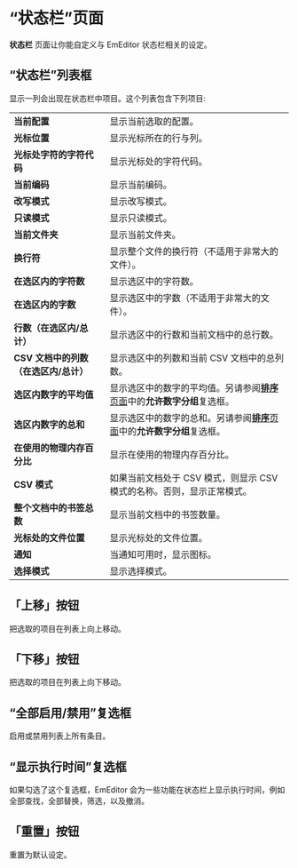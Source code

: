 # “状态栏”页面

**状态栏** 页面让你能自定义与 EmEditor 状态栏相关的设定。

## “状态栏”列表框

显示一列会出现在状态栏中项目。这个列表包含下列项目:

|     |     |
| --- | --- |
| **当前配置** | 显示当前选取的配置。 |
| **光标位置** | 显示光标所在的行与列。 |
| **光标处字符的字符代码** | 显示光标处的字符代码。 |
| **当前编码** | 显示当前编码。 |
| **改写模式** | 显示改写模式。 |
| **只读模式** | 显示只读模式。 |
| **当前文件夹** | 显示当前文件夹。 |
| **换行符** | 显示整个文件的换行符（不适用于非常大的文件）。 |
| **在选区内的字符数** | 显示选区中的字符数。 |
| **在选区内的字数** | 显示选区中的字数（不适用于非常大的文件）。 |
| **行数（在选区内/总计）** | 显示选区中的行数和当前文档中的总行数。 |
| **CSV 文档中的列数（在选区内/总计）** | 显示选区中的列数和当前 CSV 文档中的总列数。 |
| **选区内数字的平均值** | 显示选区中的数字的平均值。另请参阅[**排序**页面](../sort/index)中的**允许数字分组**复选框。 |
| **选区内数字的总和** | 显示选区中的数字的总和。另请参阅[**排序**页面](../sort/index)中的**允许数字分组**复选框。 |
| **在使用的物理内存百分比** | 显示在使用的物理内存百分比。 |
| **CSV 模式** | 如果当前文档处于 CSV 模式，则显示 CSV 模式的名称。否则，显示正常模式。 |
| **整个文档中的书签总数** | 显示当前文档中的书签数量。 |
| **光标处的文件位置** | 显示光标处的文件位置。 |
| **通知** | 当通知可用时，显示图标。 |
| **选择模式** | 显示选择模式。 |

## 「上移」按钮

把选取的项目在列表上向上移动。

## 「下移」按钮

把选取的项目在列表上向下移动。

## “全部启用/禁用”复选框

启用或禁用列表上所有条目。

## “显示执行时间”复选框

如果勾选了这个复选框，EmEditor 会为一些功能在状态栏上显示执行时间，例如全部查找，全部替换，筛选，以及撤消。

## 「重置」按钮

重置为默认设定。

